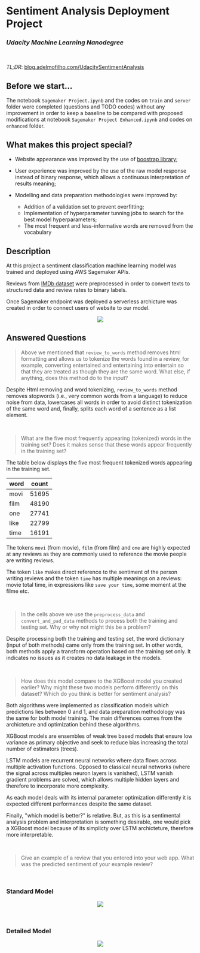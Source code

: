 # Sentiment Analysis Deployment Project
### *Udacity Machine Learning Nanodegree*

<br>

*TL;DR*: [blog.adelmofilho.com/UdacitySentimentAnalysis](blog.adelmofilho.com/UdacitySentimentAnalysis)

## Before we start...

The notebook `Sagemaker Project.ipynb` and the codes on `train` and `server` folder were completed (questions and TODO codes) without any improvement in order to keep a baseline to be compared with proposed modifications at notebook `Sagemaker Project Enhanced.ipynb` and codes on `enhanced` folder.

## What makes this project special?

- Website appearance was improved by the use of [boostrap library](https://getbootstrap.com/);

- User experience was improved by the use of the raw model response instead of binary response, which allows a continuous interpretation of results meaning;

- Modelling and data preparation methodologies were improved by:

    - Addition of a validation set to prevent overfitting;
    - Implementation of hyperparameter tunning jobs to search for the best model hyperparameters;
    - The most frequent and less-informative words are removed from the vocabulary

## Description

At this project a sentiment classification machine learning model was trained and deployed using AWS Sagemaker APIs. 

Reviews from [IMDb dataset](http://ai.stanford.edu/~amaas/data/sentiment/) were preprocessed in order to convert texts to structured data and review rates to binary labels.

Once Sagemaker endpoint was deployed a serverless archicture was created in order to connect users of website to our model.

<center>
<img src="https://i.imgur.com/89xoYJv.png">
</center>

## Answered Questions

> Above we mentioned that `review_to_words` method removes html formatting and allows us to tokenize the words found in a review, for example, converting entertained and entertaining into entertain so that they are treated as though they are the same word. What else, if anything, does this method do to the input?

Despite Html removing and word tokenizing, `review_to_words` method removes stopwords (i.e., very common words from a language) to reduce noise from data, lowercases all words in order to avoid distinct tokenization of the same word and, finally, splits each word of a sentence as a list element.

<br>

> What are the five most frequently appearing (tokenized) words in the training set? Does it makes sense that these words appear frequently in the training set?

The table below displays the five most frequent tokenized words appearing in the training set.

| word | count |
|------|-------|
| movi | 51695 |
| film | 48190 |
| one  | 27741 |
| like | 22799 |
| time | 16191 |

The tokens `movi` (from movie), `film` (from film) and `one` are highly expected at any reviews as they are commonly used to reference the movie people are writing reviews.

The token `like` makes direct reference to the sentiment of the person writing reviews and the token `time` has multiple meanings on a reviews: movie total time, in expressions like `save your time`, some moment at the filme etc.

<br>

> In the cells above we use the `preprocess_data` and `convert_and_pad_data` methods to process both the training and testing set. Why or why not might this be a problem?

Despite processing both the training and testing set, the word dictionary (input of both methods) came only from the training set. In other words, both methods apply a transform operation based on the training set only. It indicates no issues as it creates no data leakage in the models.

<br>

> How does this model compare to the XGBoost model you created earlier? Why might these two models perform differently on this dataset? Which do you think is better for sentiment analysis?

Both algorithms were implemented as classification models which predictions lies between 0 and 1, and data preparation methodology was the same for both model training. The main differences comes from the archicteture and optimization behind these algorithms.

XGBoost models are ensembles of weak tree based models that ensure low variance as primary objective and seek to reduce bias increasing the total number of estimators (trees). 

LSTM models are recurrent neural networks where data flows across multiple activation functions. Opposed to classical neural networks (where the signal across multiples neuron layers is vanished), LSTM vanish gradient problems are solved, which allows multiple hidden layers and therefore to incorporate more complexity.

As each model deals with its internal parameter optimization differently it is expected different performances despite the same dataset.

Finally, "which model is better?" is relative. But, as this is a sentimental analysis problem and interpretation is something desirable, one would pick a XGBoost model because of its simplicty over LSTM archicteture, therefore more interpretable.

<br>

> Give an example of a review that you entered into your web app. What was the predicted sentiment of your example review?

<br>

### Standard Model

<p align="center">
<img src="https://i.imgur.com/OOShk8E.gif">
    </p>

<br>

### Detailed Model

<p align="center">
<img src="https://i.imgur.com/SCd77Hs.gif">
    </p>